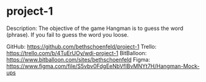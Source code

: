 # project-1

Description: The objective of the game Hangman is to guess the word (phrase). If you fail to guess the word you loose.



GitHub: https://github.com/bethschoenfeld/project-1
Trello: https://trello.com/b/4TuErUOy/wdi-project-1
BitBalloon: https://www.bitballoon.com/sites/bethschoenfeld
Figma: https://www.figma.com/file/S5vbv0FdgEeNbVfIBvMNYt7H/Hangman-Mock-ups
